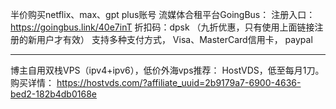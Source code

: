半价购买netflix、max、gpt plus账号
流媒体合租平台GoingBus：
注册入口：https://goingbus.link/40e7inT
折扣码：dpsk （九折优惠，只有使用上面链接注册的新用户才有效）
支持多种支付方式， Visa、MasterCard信用卡， paypal

----------------------------------------------------------------------------
博主自用双栈VPS（ipv4+ipv6），低价外海vps推荐： HostVDS，低至每月1刀。 
购买详情： https://hostvds.com/?affiliate_uuid=2b9179a7-6900-4636-bed2-182b4db0168e
